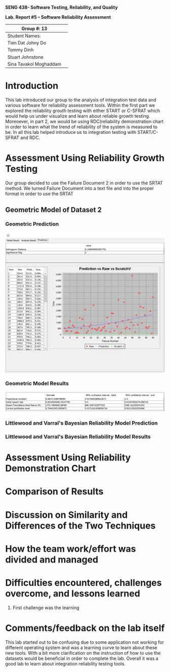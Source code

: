**SENG 438- Software Testing, Reliability, and Quality**

**Lab. Report \#5 – Software Reliability Assessment**

| Group \#: 13     |  |
| -------------- | --- |
| Student Names: |     |
| Tien Dat Johny Do         |     |
| Tommy Dinh              |     |
| Stuart Johnstone               |     |
| Sina Tavakol Moghaddam              |     |

# Introduction
This lab introduced our group to the analysis of integration test data and various software for reliability assessment tools. Within the first part we explored the reliability grouth testing with either START or C-SFRAT which would help us under visualize and learn about reliable growth testing. Moreoever, in part 2, we would be using RDC(reliability demonstration chart in order to learn what the trend of reliability of the system is measured to be. In all this lab helped introduce us to integration testing with START/C-SFRAT and RDC.

# Assessment Using Reliability Growth Testing 
Our group decided to use the Failure Document 2 in order to use the SRTAT method. We turned Failure Document into a text file and into the proper format in order to use the SRTAT

## Geometric Model of Dataset 2
### Geometric Prediction
<img src = "pictures/GeometricPred.png" alt = "GeometricPred.png" width = "700"/>

### Geometric Model Results
<img src = "pictures/GeometricAnalysis.png" alt = "GeometricAnalysis.png" width = "700"/>

### Littlewood and Varral's Bayesian Reliability Model Prediction

### Littlewood and Varral's Bayesian Reliability Model Results





# Assessment Using Reliability Demonstration Chart 

#

# Comparison of Results

# Discussion on Similarity and Differences of the Two Techniques

# How the team work/effort was divided and managed

# 

# Difficulties encountered, challenges overcome, and lessons learned
1. First challenge was the learning 
# Comments/feedback on the lab itself
This lab started out to be confusing due to some application not working for different operating system and was a learning curve to learn about these new tools. With a bit more clarification on the instruction of how to use the datasets would be beneficial in order to complete the lab. Overall it was a good lab to learn about integration reliability testing tools. 

